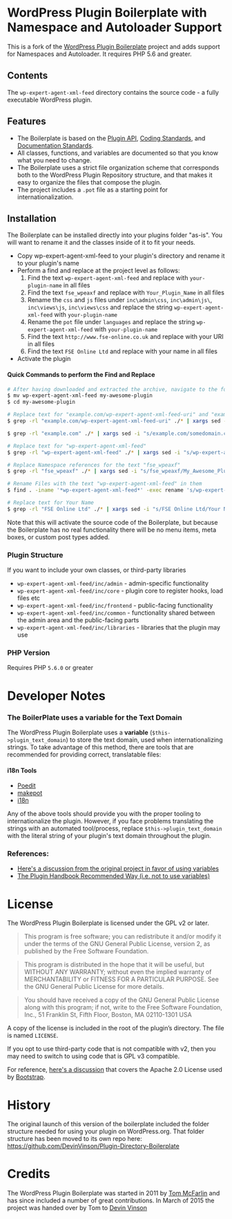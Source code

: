 # WordPress Plugin Boilerplate with Namespace and Autoloader Support

This is a fork of the [WordPress Plugin Boilerplate](https://github.com/DevinVinson/WordPress-Plugin-Boilerplate) project and adds support for Namespaces and Autoloader. It requires PHP 5.6 and greater.

## Contents

The `wp-expert-agent-xml-feed` directory contains the source code - a fully executable WordPress plugin.

## Features

* The Boilerplate is based on the [Plugin API](http://codex.wordpress.org/Plugin_API), [Coding Standards](http://codex.wordpress.org/WordPress_Coding_Standards), and [Documentation Standards](https://make.wordpress.org/core/handbook/best-practices/inline-documentation-standards/php/).
* All classes, functions, and variables are documented so that you know what you need to change.
* The Boilerplate uses a strict file organization scheme that corresponds both to the WordPress Plugin Repository structure, and that makes it easy to organize the files that compose the plugin.
* The project includes a `.pot` file as a starting point for internationalization.

## Installation

The Boilerplate can be installed directly into your plugins folder "as-is". You will want to rename it and the classes inside of it to fit your needs.

* Copy wp-expert-agent-xml-feed to your plugin's directory and rename it to your plugin's name
* Perform a find and replace at the project level as follows:
  1. Find the text `wp-expert-agent-xml-feed` and replace with `your-plugin-name` in all files
  2. Find the text `fse_wpeaxf` and replace with `Your_Plugin_Name` in all files
  3. Rename the `css` and `js` files under `inc\admin\css`, `inc\admin\js\`, `inc\views\js`, `inc\views\css` and replace the string `wp-expert-agent-xml-feed` with `your-plugin-name`
  4. Rename the `pot` file under `languages` and replace the string `wp-expert-agent-xml-feed` with `your-plugin-name`
  5. Find the text `http://www.fse-online.co.uk` and replace with your URI in all files
  6. Find the text `FSE Online Ltd` and replace with your name in all files
* Activate the plugin

#### Quick Commands to perform the Find and Replace #####
```	bash
# After having downloaded and extracted the archive, navigate to the folder containing the plugin
$ mv wp-expert-agent-xml-feed my-awesome-plugin
$ cd my-awesome-plugin
```
```	bash
# Replace text for "example.com/wp-expert-agent-xml-feed-uri" and "example.com"
$ grep -rl "example.com/wp-expert-agent-xml-feed-uri" ./* | xargs sed -i "s/example.com\/wp-expert-agent-xml-feed-uri/somedomain.com\/my-awesome-plugin-uri/g"

$ grep -rl "example.com" ./* | xargs sed -i "s/example.com/somedomain.com/g"
```
```	bash
# Replace text for "wp-expert-agent-xml-feed"
$ grep -rl "wp-expert-agent-xml-feed" ./* | xargs sed -i "s/wp-expert-agent-xml-feed/my-awesome-plugin/g"
```
```	bash
# Replace Namespace references for the text "fse_wpeaxf"
$ grep -rl "fse_wpeaxf" ./* | xargs sed -i "s/fse_wpeaxf/My_Awesome_Plugin/g"
```
```	bash
# Rename Files with the text "wp-expert-agent-xml-feed" in them
$ find . -iname '*wp-expert-agent-xml-feed*' -exec rename 's/wp-expert-agent-xml-feed/my-awesome-plugin/' {} \;
```
```	bash
# Replace text for Your Name
$ grep -rl "FSE Online Ltd" ./* | xargs sed -i "s/FSE Online Ltd/Your Name/g"
```
Note that this will activate the source code of the Boilerplate, but because the Boilerplate has no real functionality there will be no menu items, meta boxes, or custom post types added.

### Plugin Structure

If you want to include your own classes, or third-party libraries

* `wp-expert-agent-xml-feed/inc/admin` - admin-specific functionality
* `wp-expert-agent-xml-feed/inc/core` - plugin core to register hooks, load files etc
* `wp-expert-agent-xml-feed/inc/frontend` - public-facing functionality
* `wp-expert-agent-xml-feed/inc/common` - functionality shared between the admin area and the public-facing parts
* `wp-expert-agent-xml-feed/inc/libraries` - libraries that the plugin may use

### PHP Version
Requires PHP `5.6.0` or greater

# Developer Notes

### The BoilerPlate uses a variable for the Text Domain

The WordPress Plugin Boilerplate uses a **variable** (`$this->plugin_text_domain`) to store the text domain, used when internationalizing strings. To take advantage of this method, there are tools that are recommended for providing correct, translatable files:

#### i18n Tools
* [Poedit](http://www.poedit.net/)
* [makepot](http://i18n.svn.wordpress.org/tools/trunk/)
* [i18n](https://github.com/grappler/i18n)

Any of the above tools should provide you with the proper tooling to internationalize the plugin. However, if you face problems translating the strings with an automated tool/process, replace `$this->plugin_text_domain` with the literal string of your plugin's text domain throughout the plugin.

### References:
* [Here's a discussion from the original project in favor of using variables](https://github.com/DevinVinson/WordPress-Plugin-Boilerplate/issues/59)
* [The Plugin Handbook Recommended Way (i.e. not to use variables)](https://developer.wordpress.org/plugins/internationalization/how-to-internationalize-your-plugin/#text-domains)

# License

The WordPress Plugin Boilerplate is licensed under the GPL v2 or later.

> This program is free software; you can redistribute it and/or modify it under the terms of the GNU General Public License, version 2, as published by the Free Software Foundation.

> This program is distributed in the hope that it will be useful, but WITHOUT ANY WARRANTY; without even the implied warranty of MERCHANTABILITY or FITNESS FOR A PARTICULAR PURPOSE. See the GNU General Public License for more details.

> You should have received a copy of the GNU General Public License along with this program; if not, write to the Free Software Foundation, Inc., 51 Franklin St, Fifth Floor, Boston, MA 02110-1301 USA

A copy of the license is included in the root of the plugin’s directory. The file is named `LICENSE`.

If you opt to use third-party code that is not compatible with v2, then you may need to switch to using code that is GPL v3 compatible.

For reference, [here's a discussion](http://make.wordpress.org/themes/2013/03/04/licensing-note-apache-and-gpl/) that covers the Apache 2.0 License used by [Bootstrap](http://twitter.github.io/bootstrap/).

# History

The original launch of this version of the boilerplate included the folder structure needed for using your plugin on WordPress.org. That folder structure has been moved to its own repo here: https://github.com/DevinVinson/Plugin-Directory-Boilerplate

# Credits

The WordPress Plugin Boilerplate was started in 2011 by [Tom McFarlin](http://twitter.com/tommcfarlin/) and has since included a number of great contributions. In March of 2015 the project was handed over by Tom to [Devin Vinson](https://github.com/DevinVinson/WordPress-Plugin-Boilerplate/)


